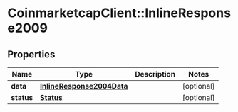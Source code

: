 # CoinmarketcapClient::InlineResponse2009

## Properties
Name | Type | Description | Notes
------------ | ------------- | ------------- | -------------
**data** | [**InlineResponse2004Data**](InlineResponse2004Data.md) |  | [optional] 
**status** | [**Status**](Status.md) |  | [optional] 


